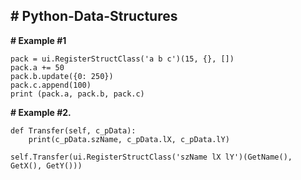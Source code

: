 **# Python-Data-Structures**
----------
**# Example #1**

    pack = ui.RegisterStructClass('a b c')(15, {}, [])
    pack.a += 50
    pack.b.update({0: 250})
    pack.c.append(100)
    print (pack.a, pack.b, pack.c)
**# Example #2.**

    def Transfer(self, c_pData):
		print(c_pData.szName, c_pData.lX, c_pData.lY)

    self.Transfer(ui.RegisterStructClass('szName lX lY')(GetName(), GetX(), GetY()))
